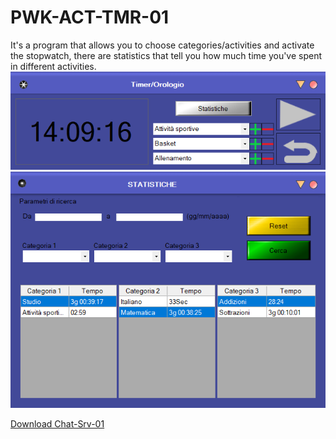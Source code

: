 # PWK-ACT-TMR-01
It's a program that allows you to choose categories/activities
and activate the stopwatch, there are statistics that tell you
how much time you've spent in different activities.
![Image](./Image/pwkacttmr1imm.png "icon")
![Image](./Image/pwkacttmr1imml.png "icon")

[Download Chat-Srv-01](https://github.com/AbdullahXPlab/POWER-KI-APPS/raw/main/PWK-ACT-TMR-01/PWK-ACT-TMR-01.pwk)
